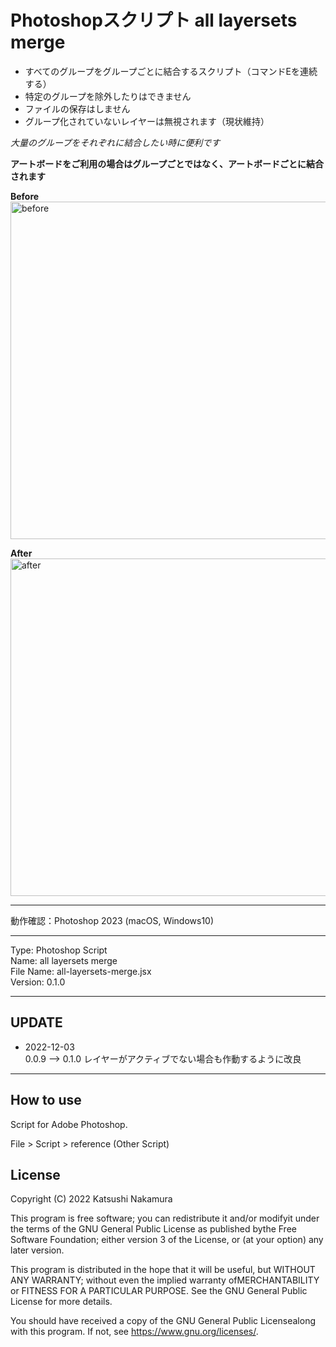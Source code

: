 # Photoshopスクリプト all layersets merge

- すべてのグループをグループごとに結合するスクリプト（コマンドEを連続する）
- 特定のグループを除外したりはできません
- ファイルの保存はしません
- グループ化されていないレイヤーは無視されます（現状維持）

*大量のグループをそれぞれに結合したい時に便利です*

**アートボードをご利用の場合はグループごとではなく、アートボードごとに結合されます**

__Before__  
<img width="540" alt="before" src="https://user-images.githubusercontent.com/77219005/174712164-79bf4afe-2fbf-4d22-a7b0-ed974df136aa.png">

__After__  
<img width="540" alt="after" src="https://user-images.githubusercontent.com/77219005/174712186-98a26797-4e2d-478c-85b3-02b74d488488.png">

---

動作確認：Photoshop 2023 (macOS, Windows10)

---

Type: Photoshop Script  
Name: all layersets merge  
File Name: all-layersets-merge.jsx  
Version: 0.1.0

---

## UPDATE

- 2022-12-03  
0.0.9 --> 0.1.0  レイヤーがアクティブでない場合も作動するように改良

---

## How to use

Script for Adobe Photoshop.

File > Script > reference (Other Script)


## License

Copyright (C) 2022 Katsushi Nakamura

This program is free software; you can redistribute it and/or modifyit under the terms of the GNU General Public License as published bythe Free Software Foundation; either version 3 of the License, or (at your option) any later version.

This program is distributed in the hope that it will be useful, but WITHOUT ANY WARRANTY; without even the implied warranty ofMERCHANTABILITY or FITNESS FOR A PARTICULAR PURPOSE. See the GNU General Public License for more details.

You should have received a copy of the GNU General Public Licensealong with this program. If not, see <https://www.gnu.org/licenses/>.
